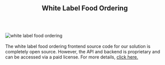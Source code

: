 <h2 style="text-align:center">White Label Food Ordering</h2><br/><br/>

![white label food ordering](https://admin.ninjascode.com/wp-content/uploads/2025/repoImages/martha/17.webp) <br/><br/>The white label food ordering frontend source code for our solution is completely open source. However, the API and backend is proprietary and can be accessed via a paid license. For more details, <a href="https://enatega.com/?utm_source=github&utm_medium=repo&utm_campaign=martha-white-label-food-ordering" target="_blank">click here.</a>
